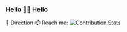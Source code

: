 ### Hello 👋👋 Hello

🌱 Direction
📫 Reach me: 
[![Contribution Stats](https://github-contribution-stats.vercel.app/api/?username=Web-learning)](https://github.com/Web-learning/github-contribution-stats/)

<!--
**Web-learning/Web-learning** is a ✨ _special_ ✨ repository because its `README.md` (this file) appears on your GitHub profile.

Here are some ideas to get you started:

- 🔭 I’m currently working on ...
- 🌱 I’m currently learning ...
- 👯 I’m looking to collaborate on ...
- 🤔 I’m looking for help with ...
- 💬 Ask me about ...
- 📫 How to reach me: ...
- 😄 Pronouns: ...
- ⚡ Fun fact: ...
-->
